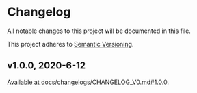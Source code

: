 # Changelog

All notable changes to this project will be documented in this file.

This project adheres to [Semantic Versioning](https://semver.org/spec/v2.0.0.html).

## v1.0.0, 2020-6-12

<a href="docs/changelogs/CHANGELOG_V0.md#1.0.0">Available at docs/changelogs/CHANGELOG_V0.md#1.0.0</a>.
